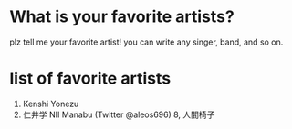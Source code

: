 # What is your favorite artists?
plz tell me your favorite artist!
you can write any singer, band, and so on.

# list of favorite artists
1. Kenshi Yonezu
2. 仁井学 NII Manabu (Twitter @aleos696)
8, 人間椅子
